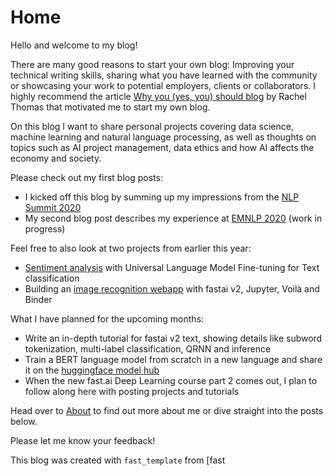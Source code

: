# Home

Hello and welcome to my blog! 

There are many good reasons to start your own blog: Improving your technical writing skills, sharing what you have learned with the community or showcasing your work to potential employers, clients or collaborators. I highly recommend the article [Why you (yes, you) should blog](https://medium.com/@racheltho/why-you-yes-you-should-blog-7d2544ac1045) by Rachel Thomas that motivated me to start my own blog. 

On this blog I want to share personal projects covering data science, machine learning and natural language processing, as well as thoughts on topics such as AI project management, data ethics and how AI affects the economy and society. 

Please check out my first blog posts:
- I kicked off this blog by summing up my impressions from the [NLP Summit 2020](https://www.nlpsummit.org/) 
- My second blog post describes my experience at [EMNLP 2020](https://2020.emnlp.org/) (work in progress)

Feel free to also look at two projects from earlier this year: 
- [Sentiment analysis](https://github.com/stefan-jo/USAirlineSent/blob/master/tweets_ULMFit_final.ipynb) with Universal Language Model Fine-tuning for Text classification
- Building an [image recognition webapp](https://github.com/stefan-jo/guitar_classifier/blob/master/guitar_classifier_model.ipynb) with fastai v2, Jupyter, Voilà and Binder

What I have planned for the upcoming months:
- Write an in-depth tutorial for fastai v2 text, showing details like subword tokenization, multi-label classification, QRNN and inference
- Train a BERT language model from scratch in a new language and share it on the [huggingface model hub](https://huggingface.co/models)
- When the new fast.ai Deep Learning course part 2 comes out, I plan to follow along here with posting projects and tutorials

Head over to [About](https://stefan-jo.github.io/about.html) to find out more about me or dive straight into the posts below. 

Please let me know your feedback!

This blog was created with `fast_template` from [fast